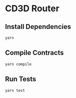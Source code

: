 # CD3D Router

## Install Dependencies

`yarn`

## Compile Contracts

`yarn compile`

## Run Tests

`yarn test`
